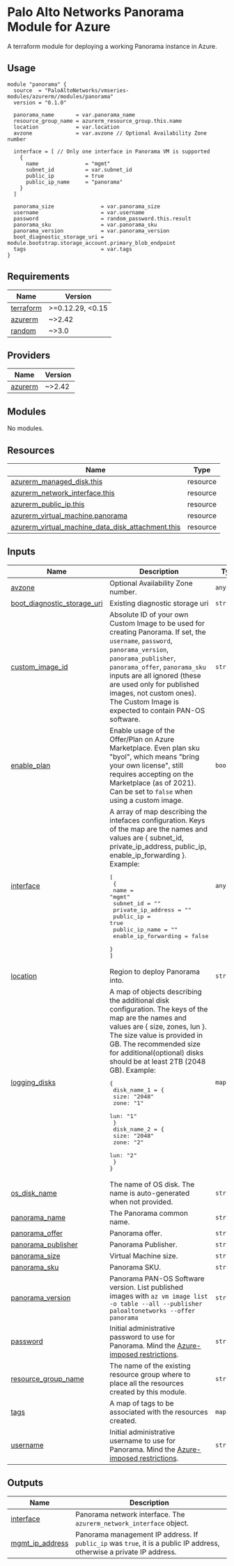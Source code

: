 # Palo Alto Networks Panorama Module for Azure

A terraform module for deploying a working Panorama instance in Azure.

## Usage

```hcl
module "panorama" {
  source  = "PaloAltoNetworks/vmseries-modules/azurerm//modules/panorama"
  version = "0.1.0"

  panorama_name       = var.panorama_name
  resource_group_name = azurerm_resource_group.this.name
  location            = var.location
  avzone              = var.avzone // Optional Availability Zone number

  interface = [ // Only one interface in Panorama VM is supported
    {
      name               = "mgmt"
      subnet_id          = var.subnet_id
      public_ip          = true
      public_ip_name     = "panorama"
    }
  ]

  panorama_size               = var.panorama_size
  username                    = var.username
  password                    = random_password.this.result
  panorama_sku                = var.panorama_sku
  panorama_version            = var.panorama_version
  boot_diagnostic_storage_uri = module.bootstrap.storage_account.primary_blob_endpoint
  tags                        = var.tags
}
```

<!-- BEGINNING OF PRE-COMMIT-TERRAFORM DOCS HOOK -->
## Requirements

| Name | Version |
|------|---------|
| <a name="requirement_terraform"></a> [terraform](#requirement\_terraform) | >=0.12.29, <0.15 |
| <a name="requirement_azurerm"></a> [azurerm](#requirement\_azurerm) | ~>2.42 |
| <a name="requirement_random"></a> [random](#requirement\_random) | ~>3.0 |

## Providers

| Name | Version |
|------|---------|
| <a name="provider_azurerm"></a> [azurerm](#provider\_azurerm) | ~>2.42 |

## Modules

No modules.

## Resources

| Name | Type |
|------|------|
| [azurerm_managed_disk.this](https://registry.terraform.io/providers/hashicorp/azurerm/latest/docs/resources/managed_disk) | resource |
| [azurerm_network_interface.this](https://registry.terraform.io/providers/hashicorp/azurerm/latest/docs/resources/network_interface) | resource |
| [azurerm_public_ip.this](https://registry.terraform.io/providers/hashicorp/azurerm/latest/docs/resources/public_ip) | resource |
| [azurerm_virtual_machine.panorama](https://registry.terraform.io/providers/hashicorp/azurerm/latest/docs/resources/virtual_machine) | resource |
| [azurerm_virtual_machine_data_disk_attachment.this](https://registry.terraform.io/providers/hashicorp/azurerm/latest/docs/resources/virtual_machine_data_disk_attachment) | resource |

## Inputs

| Name | Description | Type | Default | Required |
|------|-------------|------|---------|:--------:|
| <a name="input_avzone"></a> [avzone](#input\_avzone) | Optional Availability Zone number. | `any` | `null` | no |
| <a name="input_boot_diagnostic_storage_uri"></a> [boot\_diagnostic\_storage\_uri](#input\_boot\_diagnostic\_storage\_uri) | Existing diagnostic storage uri | `string` | `null` | no |
| <a name="input_custom_image_id"></a> [custom\_image\_id](#input\_custom\_image\_id) | Absolute ID of your own Custom Image to be used for creating Panorama. If set, the `username`, `password`, `panorama_version`, `panorama_publisher`, `panorama_offer`, `panorama_sku` inputs are all ignored (these are used only for published images, not custom ones). The Custom Image is expected to contain PAN-OS software. | `string` | `null` | no |
| <a name="input_enable_plan"></a> [enable\_plan](#input\_enable\_plan) | Enable usage of the Offer/Plan on Azure Marketplace. Even plan sku "byol", which means "bring your own license", still requires accepting on the Marketplace (as of 2021). Can be set to `false` when using a custom image. | `bool` | `true` | no |
| <a name="input_interface"></a> [interface](#input\_interface) | A array of map describing the intefaces configuration. Keys of the map are the names and values are { subnet\_id, private\_ip\_address, public\_ip, enable\_ip\_forwarding }. Example:<pre>[<br>  {<br>    name                 = "mgmt"<br>    subnet_id            = ""<br>    private_ip_address   = ""<br>    public_ip            = true<br>    public_ip_name       = ""<br>    enable_ip_forwarding = false<br>  }<br>]</pre> | `any` | n/a | yes |
| <a name="input_location"></a> [location](#input\_location) | Region to deploy Panorama into. | `string` | n/a | yes |
| <a name="input_logging_disks"></a> [logging\_disks](#input\_logging\_disks) | A map of objects describing the additional disk configuration. The keys of the map are the names and values are { size, zones, lun }. <br> The size value is provided in GB. The recommended size for additional(optional) disks should be at least 2TB (2048 GB). Example:<pre>{<br>  disk_name_1 = {<br>    size: "2048"<br>    zone: "1"<br>    lun: "1"<br>  }<br>  disk_name_2 = {<br>    size: "2048"<br>    zone: "2"<br>    lun: "2"<br>  }<br>}</pre> | `map(any)` | `{}` | no |
| <a name="input_os_disk_name"></a> [os\_disk\_name](#input\_os\_disk\_name) | The name of OS disk. The name is auto-generated when not provided. | `string` | `null` | no |
| <a name="input_panorama_name"></a> [panorama\_name](#input\_panorama\_name) | The Panorama common name. | `string` | `"panorama"` | no |
| <a name="input_panorama_offer"></a> [panorama\_offer](#input\_panorama\_offer) | Panorama offer. | `string` | `"panorama"` | no |
| <a name="input_panorama_publisher"></a> [panorama\_publisher](#input\_panorama\_publisher) | Panorama Publisher. | `string` | `"paloaltonetworks"` | no |
| <a name="input_panorama_size"></a> [panorama\_size](#input\_panorama\_size) | Virtual Machine size. | `string` | `"Standard_D5_v2"` | no |
| <a name="input_panorama_sku"></a> [panorama\_sku](#input\_panorama\_sku) | Panorama SKU. | `string` | `"byol"` | no |
| <a name="input_panorama_version"></a> [panorama\_version](#input\_panorama\_version) | Panorama PAN-OS Software version. List published images with `az vm image list -o table --all --publisher paloaltonetworks --offer panorama` | `string` | `"10.0.3"` | no |
| <a name="input_password"></a> [password](#input\_password) | Initial administrative password to use for Panorama. Mind the [Azure-imposed restrictions](https://docs.microsoft.com/en-us/azure/virtual-machines/linux/faq#what-are-the-password-requirements-when-creating-a-vm). | `string` | n/a | yes |
| <a name="input_resource_group_name"></a> [resource\_group\_name](#input\_resource\_group\_name) | The name of the existing resource group where to place all the resources created by this module. | `string` | n/a | yes |
| <a name="input_tags"></a> [tags](#input\_tags) | A map of tags to be associated with the resources created. | `map(any)` | `{}` | no |
| <a name="input_username"></a> [username](#input\_username) | Initial administrative username to use for Panorama. Mind the [Azure-imposed restrictions](https://docs.microsoft.com/en-us/azure/virtual-machines/linux/faq#what-are-the-username-requirements-when-creating-a-vm). | `string` | `"panadmin"` | no |

## Outputs

| Name | Description |
|------|-------------|
| <a name="output_interface"></a> [interface](#output\_interface) | Panorama network interface. The `azurerm_network_interface` object. |
| <a name="output_mgmt_ip_address"></a> [mgmt\_ip\_address](#output\_mgmt\_ip\_address) | Panorama management IP address. If `public_ip` was `true`, it is a public IP address, otherwise a private IP address. |
<!-- END OF PRE-COMMIT-TERRAFORM DOCS HOOK -->

